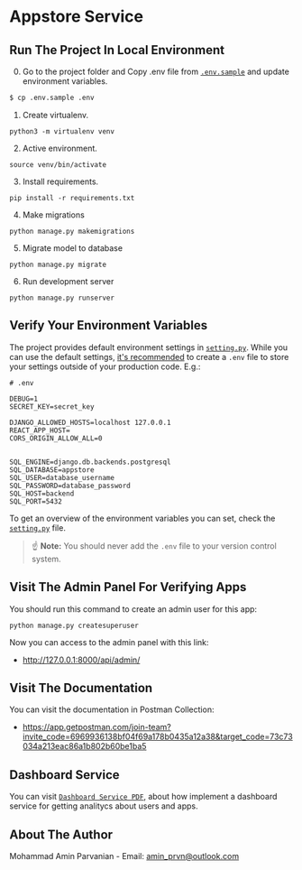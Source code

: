 # Appstore Service

## Run The Project In Local Environment

0. Go to the project folder and Copy .env file from [`.env.sample`](./.env.sample) and update environment variables.

```sh
$ cp .env.sample .env
```

1. Create virtualenv.
```
python3 -m virtualenv venv
```
2. Active environment.
```
source venv/bin/activate 
```
3. Install requirements.
```
pip install -r requirements.txt
```
4. Make migrations
```
python manage.py makemigrations
```
5. Migrate model to database
```
python manage.py migrate  
```
6. Run development server
```
python manage.py runserver 
```

## Verify Your Environment Variables

The project provides default environment settings in [`setting.py`](./Appstore/settings.py).
While you can use the default settings, [it's recommended](https://12factor.net/config) to create a `.env` file to store your settings outside of your production code. E.g.:

```config
# .env

DEBUG=1
SECRET_KEY=secret_key

DJANGO_ALLOWED_HOSTS=localhost 127.0.0.1   
REACT_APP_HOST=
CORS_ORIGIN_ALLOW_ALL=0


SQL_ENGINE=django.db.backends.postgresql
SQL_DATABASE=appstore
SQL_USER=database_username
SQL_PASSWORD=database_password
SQL_HOST=backend
SQL_PORT=5432
```

To get an overview of the environment variables you can set, check the [`setting.py`](./Appstore/settings.py) file.

> ☝️ **Note:** You should never add the `.env` file to your version control system. 

## Visit The Admin Panel For Verifying Apps
You should run this command to create an admin user for this app:
```
python manage.py createsuperuser
```
Now you can access to the admin panel with this link:
- http://127.0.0.1:8000/api/admin/

## Visit The Documentation

You can visit the documentation in Postman Collection:

- https://app.getpostman.com/join-team?invite_code=6969936138bf04f69a178b0435a12a38&target_code=73c73034a213eac86a1b802b60be1ba5

## Dashboard Service

You can visit [`Dashboard Service PDF`](./DashboardService.pdf), about how implement a dashboard service for getting analitycs about users and apps.


## About The Author

Mohammad Amin Parvanian - Email: amin_prvn@outlook.com

